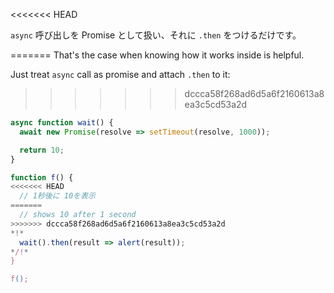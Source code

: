 
<<<<<<< HEAD

`async` 呼び出しを Promise として扱い、それに `.then` をつけるだけです。

=======
That's the case when knowing how it works inside is helpful.

Just treat `async` call as promise and attach `.then` to it:
>>>>>>> dccca58f268ad6d5a6f2160613a8ea3c5cd53a2d
```js run
async function wait() {
  await new Promise(resolve => setTimeout(resolve, 1000));

  return 10;
}

function f() {
<<<<<<< HEAD
  // 1秒後に 10を表示
=======
  // shows 10 after 1 second
>>>>>>> dccca58f268ad6d5a6f2160613a8ea3c5cd53a2d
*!*
  wait().then(result => alert(result));
*/!*
}

f();
```
